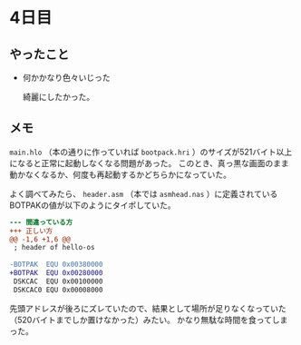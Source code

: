 4日目
=====

## やったこと

- 何かかなり色々いじった

    綺麗にしたかった。


## メモ

`main.hlo` （本の通りに作っていれば `bootpack.hri` ）のサイズが521バイト以上になると正常に起動しなくなる問題があった。
このとき、真っ黒な画面のまま動かなくなるか、何度も再起動するかどちらかになっていた。

よく調べてみたら、 `header.asm` （本では `asmhead.nas` ）に定義されているBOTPAKの値が以下のようにタイポしていた。

``` diff
--- 間違っている方
+++ 正しい方
@@ -1,6 +1,6 @@
 ; header of hello-os
 
-BOTPAK  EQU 0x00380000
+BOTPAK  EQU 0x00280000
 DSKCAC  EQU 0x00100000
 DSKCAC0 EQU 0x00008000
```

先頭アドレスが後ろにズレていたので、結果として場所が足りなくなっていた（520バイトまでしか置けなかった）みたい。
かなり無駄な時間を食ってしまった。
